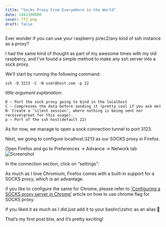 ```yaml
---
title: "Socks Proxy From Everywhere in the World"
date: 1492300800
cover: ff2.png
draft: false
---
```

Ever wonder if you can use your raspberry pi/ec2/any kind of ssh instance as a proxy?

I had the same kind of thought as part of my awesome times with my old raspberry, and I’ve found a simple method to make any ssh server into a sock proxy.

We’ll start by running the following command:

```shell
ssh -D 3213 -C -N user@host.com -p 22
```

*little argument explanation:*

    D – Port the sock proxy going to bind in the localhost
    C – Compresses the data before sending it (pretty cool if you ask me)
    N- Create a ‘silent session’, where nothing is being sent nor receive(great for this usage).
    p – Port of the ssh host(default 22)

As for now, we manage to open a sock connection tunnel to port 3123.

Next, we going to configure localhost:3213 as our SOCKS proxy in Firefox.

Open Firefox and go to Preferences -> Advance -> Network tab
![Screenshot](https://firebasestorage.googleapis.com/v0/b/shell-gems.appspot.com/o/posts%2Fff1.png?alt=media)

In the connection section, click on “settings”:

As much as I love Chromium, Firefox comes with a built-in support for a SOCKS proxy, which is an advantage.

if you like to configure the same for Chrome, please refer to [‘Configuring a SOCKS proxy server in Chrome‘](https://www.chromium.org/developers/design-documents/network-stack/socks-proxy) article on how to use chrome flag for SOCKS proxy.

If you liked it as much as I did just add it to your bashrc\zshrc as an alias 🙂

That’s my first post btw, and it’s pretty exciting!
